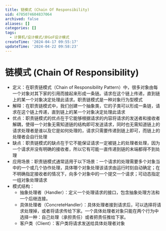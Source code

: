 ```yaml
---
title: 链模式 (Chain Of Responsibility)
uid: 4785074604837064
archived: false
aliases: []
categories: []
tags:
  - 计算机/设计模式/非GoF设计模式
createTime: '2024-04-17 09:55:17'
updateTime: '2024-04-22 09:58:23'
---
```


# 链模式 (Chain Of Responsibility)

- 定义：在职责链模式（Chain of Responsibility Pattern）中，很多对象由每一个对象对其下家的引用而接起来形成一条链。请求在这个链上传递，直到链上的某一个对象决定处理此请求。职责链模式是一种对象行为型模式
- 解释：在职责链模式中，我们创建一个抽象类，它的子类可以形成一条链，请求在这个链上传递，直到链上的某一个对象决定处理此请求
- 优点：职责链模式的优点在于它能够根据请求的内容将请求的发送者和接收者解耦，使得一个对象无需知道链的结构即可发送请求，同时也无需知道链上的请求处理者是谁以及它是如何处理的，请求只需要传递到链上即可，而链上的处理者会自行处理
- 缺点：职责链模式的缺点在于它不能保证请求一定被链上的处理者处理，因为一个请求并没有明确的接收者，所以它有可能一直传递到链的末端都得不到处理
- 应用场景：职责链模式通常适用于以下场景：一个请求的处理需要多个对象当中的一个或几个协作处理，具体哪个对象处理该请求由运行时刻自动确定；在不明确指定接收者的情况下，向多个对象中的一个提交一个请求；可动态指定一组对象处理请求
- 模式结构：
  - 抽象处理者（Handler）：定义一个处理请求的接口，包含抽象处理方法和一个后继连接。
  - 具体处理者（ConcreteHandler）：具体处理者接到请求后，可以选择将请求处理掉，或者将请求传给下家。一个具体处理者对象只能在两个行为中选择一种：自己处理（承担责任）或者把责任推给下家。
  - 客户类（Client）：客户类将请求发送给具体处理者对象
